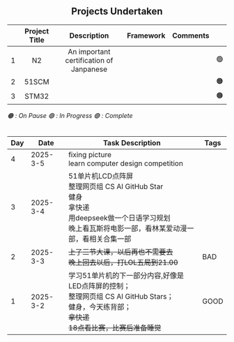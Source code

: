 ## <center>Projects Undertaken

|  |Project Title        | Description                            | Framework     |  Comments | |
|---|:----------------------:|:---------------------------------------------:|:---------------:|----------:|----------|
| 1 | N2 | An important certification of Janpanese|  |  |🟢|
| 2 | 51SCM|  |  |  |🟠|
| 3 | STM32| |  | |🟠|

*🟠 : On Pause
🟢 : In Progress
🟣 : Complete*
<br/><br/>


| Day   | Date      | Task Description   | Tags   |
|-------|-----------|---------------------|--------|
|4|2025-3-5| fixing picture <br> learn computer design competition |
|3|2025-3-4| 51单片机LCD点阵屏 <br> 整理网页组 CS AI GitHub Star <br>健身 <br>拿快递 <br> 用deepseek做一个日语学习规划 <br> 晚上看瓦斯将电影一部，看林某爱动漫一部，看相关合集一部
|2|2025-3-3|~~上了三节大课，以后再也不需要去~~ <br> ~~晚上回去以后，打LOL五局到21.00~~|BAD|
| 1     | 2025-3-2  | 学习51单片机的下一部分内容,好像是LED点阵屏的控制；<br>整理网页组 CS AI GitHub Stars；<br>健身，今天练背部；<br>~~拿快递~~<br>~~18点看比赛，比赛后准备睡觉~~  | GOOD |




